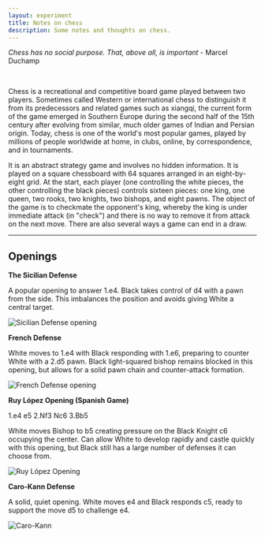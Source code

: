 ```yaml
---
layout: experiment
title: Notes on chess
description: Some notes and thoughts on chess.
---
```


_Chess has no social purpose. That, above all, is important_ - Marcel Duchamp

<br>

Chess is a recreational and competitive board game played between two players. Sometimes called Western or international chess to distinguish it from its predecessors and related games such as xiangqi, the current form of the game emerged in Southern Europe during the second half of the 15th century after evolving from similar, much older games of Indian and Persian origin. Today, chess is one of the world's most popular games, played by millions of people worldwide at home, in clubs, online, by correspondence, and in tournaments.

It is an abstract strategy game and involves no hidden information. It is played on a square chessboard with 64 squares arranged in an eight-by-eight grid. At the start, each player (one controlling the white pieces, the other controlling the black pieces) controls sixteen pieces: one king, one queen, two rooks, two knights, two bishops, and eight pawns. The object of the game is to checkmate the opponent's king, whereby the king is under immediate attack (in "check") and there is no way to remove it from attack on the next move. There are also several ways a game can end in a draw.

---

## Openings

__The Sicilian Defense__

A popular opening to answer 1.e4. Black takes control of d4 with a pawn from the side. This imbalances the position and avoids giving White a central target.

![Sicilian Defense opening](/media/sicilian.png)

__French Defense__

White moves to 1.e4 with Black responding with 1.e6, preparing to counter White with a 2.d5 pawn. Black light-squared bishop remains blocked in this opening, but allows for a solid pawn chain and counter-attack formation.

![French Defense opening](/media/frenchdefense.png)

__Ruy López Opening (Spanish Game)__

1.e4 e5 2.Nf3 Nc6 3.Bb5

White moves Bishop to b5 creating pressure on the Black Knight c6 occupying the center. Can allow White to develop rapidly and castle quickly with this opening, but Black still has a large number of defenses it can choose from.

![Ruy López Opening](/media/lopez.png)

__Caro-Kann Defense__

A solid, quiet opening. White moves e4 and Black responds c5, ready to support the move d5 to challenge e4.

![Caro-Kann](/media/carokann.png)
